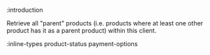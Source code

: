 :introduction

Retrieve all "parent" products (i.e. products where at least one other product
has it as a parent product) within this client.

:inline-types product-status payment-options
